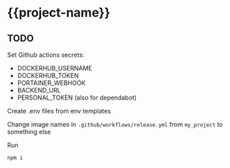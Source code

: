 # {{project-name}}

## TODO

Set Github actions secrets:

- DOCKERHUB_USERNAME
- DOCKERHUB_TOKEN
- PORTAINER_WEBHOOK
- BACKEND_URL
- PERSONAL_TOKEN (also for dependabot)

Create .env files from env templates

Change image names in `.github/workflows/release.yml` from `my_project` to something else

Run

```
npm i
```
